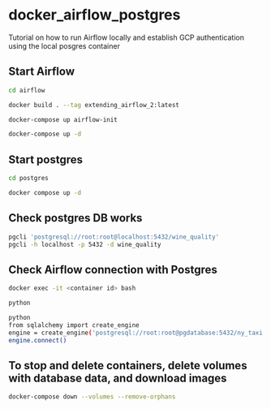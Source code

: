 # docker_airflow_postgres

Tutorial on how to run Airflow locally and establish GCP authentication using the local posgres container

## Start Airflow

```bash
cd airflow
```

```bash
docker build . --tag extending_airflow_2:latest
```

```bash
docker-compose up airflow-init
```

```bash
docker-compose up -d
```

## Start postgres

```bash
cd postgres
```

```bash
docker compose up -d
```

## Check postgres DB works

```bash
pgcli 'postgresql://root:root@localhost:5432/wine_quality'
pgcli -h localhost -p 5432 -d wine_quality
```

## Check Airflow connection with Postgres

```bash
docker exec -it <container id> bash
```

```bash
python
```

```bash
python
from sqlalchemy import create_engine
engine = create_engine('postgresql://root:root@pgdatabase:5432/ny_taxi')
engine.connect()
```

## To stop and delete containers, delete volumes with database data, and download images

```bash
docker-compose down --volumes --remove-orphans
```
